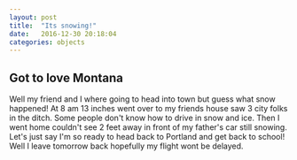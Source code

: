 ```yaml
---
layout: post
title:  "Its snowing!"
date:   2016-12-30 20:18:04
categories: objects
---
```


## Got to love Montana
Well my friend and I where going to head into town but guess what snow happened! At 8 am 13 inches went over to my friends house saw 3 city folks in the ditch. Some people don't know how to drive in snow and ice. Then I went home couldn't see 2 feet away in front of my father's car still snowing. Let's just say I'm so ready to head back to Portland and get back to school! Well I leave tomorrow back hopefully my flight wont be delayed.
